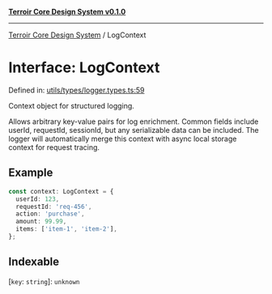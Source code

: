 [**Terroir Core Design System v0.1.0**](../README.md)

---

[Terroir Core Design System](../globals.md) / LogContext

# Interface: LogContext

Defined in: [utils/types/logger.types.ts:59](https://github.com/terroir-ds/core/blob/9691713b8c512b7d2abe808c4f7084bdfab798bf/lib/utils/types/logger.types.ts#L59)

Context object for structured logging.

Allows arbitrary key-value pairs for log enrichment. Common fields include
userId, requestId, sessionId, but any serializable data can be included.
The logger will automatically merge this context with async local storage
context for request tracing.

## Example

```typescript
const context: LogContext = {
  userId: 123,
  requestId: 'req-456',
  action: 'purchase',
  amount: 99.99,
  items: ['item-1', 'item-2'],
};
```

## Indexable

\[`key`: `string`\]: `unknown`
